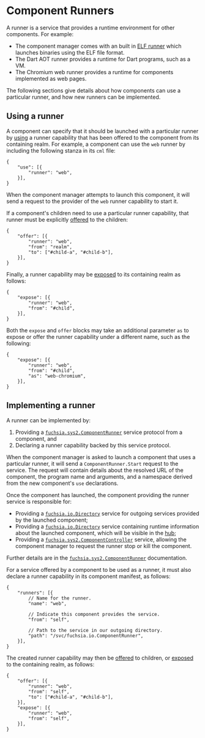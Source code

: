 # Component Runners

A runner is a service that provides a runtime environment for other components.
For example:

-   The component manager comes with an built in [ELF runner][elf-runner] which
    launches binaries using the ELF file format.
-   The Dart AOT runner provides a runtime for Dart programs, such as a VM.
-   The Chromium web runner provides a runtime for components implemented as web
    pages.

The following sections give details about how components can use a particular
runner, and how new runners can be implemented.

## Using a runner

A component can specify that it should be launched with a particular runner by
[using][use] a runner capability that has been offered to the component from its
containing realm. For example, a component can use the `web` runner by including
the following stanza in its `cml` file:

```
{
    "use": [{
        "runner": "web",
    }],
}
```

When the component manager attempts to launch this component, it will send a
request to the provider of the `web` runner capability to start it.

If a component's children need to use a particular runner capability, that
runner must be explicitly [offered][offer] to the children:

```
{
    "offer": [{
        "runner": "web",
        "from": "realm",
        "to": ["#child-a", "#child-b"],
    }],
}
```

Finally, a runner capability may be [exposed][expose] to its containing realm as
follows:

```
{
    "expose": [{
        "runner": "web",
        "from": "#child",
    }],
}
```

Both the `expose` and `offer` blocks may take an additional parameter `as` to
expose or offer the runner capability under a different name, such as the
following:

```
{
    "expose": [{
        "runner": "web",
        "from": "#child",
        "as": "web-chromium",
    }],
}
```

## Implementing a runner

A runner can be implemented by:

1.  Providing a [`fuchsia.sys2.ComponentRunner`][sdk-component-runner] service
    protocol from a component, and
2.  Declaring a runner capability backed by this service protocol.

When the component manager is asked to launch a component that uses a particular
runner, it will send a `ComponentRunner.Start` request to the service. The
request will contain details about the resolved URL of the component, the
program name and arguments, and a namespace derived from the new component's
`use` declarations.

Once the component has launched, the component providing the runner service is
responsible for:

-   Providing a [`fuchsia.io.Directory`][sdk-directory] service for outgoing
    services provided by the launched component;
-   Providing a [`fuchsia.io.Directory`][sdk-directory] service containing
    runtime information about the launched component, which will be visible in
    the [hub][hub];
-   Providing a [`fuchsia.sys2.ComponentController`][sdk-component-controller]
    service, allowing the component manager to request the runner stop or kill
    the component.

Further details are in the
[`fuchsia.sys2.ComponentRunner`][sdk-component-runner] documentation.

For a service offered by a component to be used as a runner, it must also
declare a runner capability in its component manifest, as follows:

```
{
    "runners": [{
        // Name for the runner.
        "name": "web",

        // Indicate this component provides the service.
        "from": "self",

        // Path to the service in our outgoing directory.
        "path": "/svc/fuchsia.io.ComponentRunner",
    }],
}
```

The created runner capability may then be [offered][offer] to children, or
[exposed][expose] to the containing realm, as follows:

```
{
    "offer": [{
        "runner": "web",
        "from": "self",
        "to": ["#child-a", "#child-b"],
    }],
    "expose": [{
        "runner": "web",
        "from": "self",
    }],
}
```

[elf-runner]: elf_runner.md
[expose]: component_manifests.md#expose
[hub]: hub.md
[offer]: component_manifests.md#offer
[sdk-component-controller]: /sdk/fidl/fuchsia.sys2/runtime/component_runner.fidl
[sdk-component-runner]: /sdk/fidl/fuchsia.sys2/runtime/component_runner.fidl
[sdk-directory]: /zircon/system/fidl/fuchsia-io/io.fidl
[use]: component_manifests.md#use
